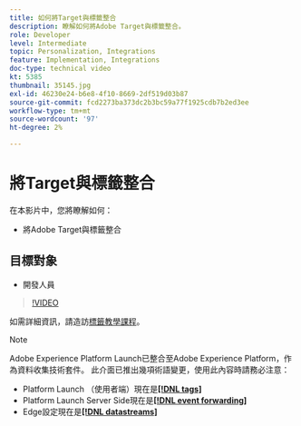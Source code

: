 ```yaml
---
title: 如何將Target與標籤整合
description: 瞭解如何將Adobe Target與標籤整合。
role: Developer
level: Intermediate
topic: Personalization, Integrations
feature: Implementation, Integrations
doc-type: technical video
kt: 5385
thumbnail: 35145.jpg
exl-id: 46230e24-b6e8-4f10-8669-2df519d03b87
source-git-commit: fcd2273ba373dc2b3bc59a77f1925cdb7b2ed3ee
workflow-type: tm+mt
source-wordcount: '97'
ht-degree: 2%

---
```


# 將Target與標籤整合

在本影片中，您將瞭解如何：

* 將Adobe Target與標籤整合

## 目標對象

* 開發人員

>[!VIDEO](https://video.tv.adobe.com/v/35145/?quality=12)

如需詳細資訊，請造訪[標籤教學課程](https://experienceleague.adobe.com/docs/launch-learn/implementing-in-websites-with-launch/index.html?lang=en)。

>[!NOTE]
>
>Adobe Experience Platform Launch已整合至Adobe Experience Platform，作為資料收集技術套件。 此介面已推出幾項術語變更，使用此內容時請務必注意：
>
> * Platform Launch （使用者端）現在是&#x200B;**[[!DNL tags]](https://experienceleague.adobe.com/docs/experience-platform/tags/home.html)**
> * Platform Launch Server Side現在是&#x200B;**[[!DNL event forwarding]](https://experienceleague.adobe.com/docs/experience-platform/tags/event-forwarding/overview.html)**
> * Edge設定現在是&#x200B;**[[!DNL datastreams]](https://experienceleague.adobe.com/docs/experience-platform/edge/fundamentals/datastreams.html)**

